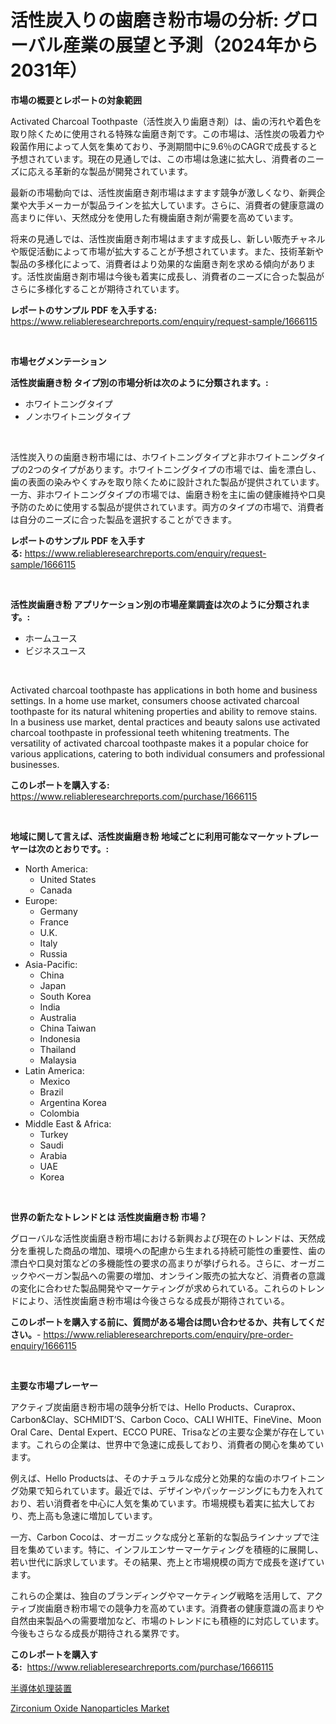 <p><h1>活性炭入りの歯磨き粉市場の分析: グローバル産業の展望と予測（2024年から2031年）</h1></p><p><strong>市場の概要とレポートの対象範囲</strong></p>
<p><p>Activated Charcoal Toothpaste（活性炭入り歯磨き剤）は、歯の汚れや着色を取り除くために使用される特殊な歯磨き剤です。この市場は、活性炭の吸着力や殺菌作用によって人気を集めており、予測期間中に9.6％のCAGRで成長すると予想されています。現在の見通しでは、この市場は急速に拡大し、消費者のニーズに応える革新的な製品が開発されています。</p><p>最新の市場動向では、活性炭歯磨き剤市場はますます競争が激しくなり、新興企業や大手メーカーが製品ラインを拡大しています。さらに、消費者の健康意識の高まりに伴い、天然成分を使用した有機歯磨き剤が需要を高めています。</p><p>将来の見通しでは、活性炭歯磨き剤市場はますます成長し、新しい販売チャネルや販促活動によって市場が拡大することが予想されています。また、技術革新や製品の多様化によって、消費者はより効果的な歯磨き剤を求める傾向があります。活性炭歯磨き剤市場は今後も着実に成長し、消費者のニーズに合った製品がさらに多様化することが期待されています。</p></p>
<p><strong>レポートのサンプル PDF を入手する:</strong> <a href="https://www.reliableresearchreports.com/enquiry/request-sample/1666115">https://www.reliableresearchreports.com/enquiry/request-sample/1666115</a></p>
<p>&nbsp;</p>
<p><strong>市場セグメンテーション</strong></p>
<p><strong>活性炭歯磨き粉 タイプ別の市場分析は次のように分類されます。:</strong></p>
<p><ul><li>ホワイトニングタイプ</li><li>ノンホワイトニングタイプ</li></ul></p>
<p>&nbsp;</p>
<p><p>活性炭入りの歯磨き粉市場には、ホワイトニングタイプと非ホワイトニングタイプの2つのタイプがあります。ホワイトニングタイプの市場では、歯を漂白し、歯の表面の染みやくすみを取り除くために設計された製品が提供されています。一方、非ホワイトニングタイプの市場では、歯磨き粉を主に歯の健康維持や口臭予防のために使用する製品が提供されています。両方のタイプの市場で、消費者は自分のニーズに合った製品を選択することができます。</p></p>
<p><strong>レポートのサンプル PDF を入手する:</strong>&nbsp;<a href="https://www.reliableresearchreports.com/enquiry/request-sample/1666115">https://www.reliableresearchreports.com/enquiry/request-sample/1666115</a></p>
<p>&nbsp;</p>
<p><strong> 活性炭歯磨き粉 アプリケーション別の市場産業調査は次のように分類されます。:</strong></p>
<p><ul><li>ホームユース</li><li>ビジネスユース</li></ul></p>
<p>&nbsp;</p>
<p><p>Activated charcoal toothpaste has applications in both home and business settings. In a home use market, consumers choose activated charcoal toothpaste for its natural whitening properties and ability to remove stains. In a business use market, dental practices and beauty salons use activated charcoal toothpaste in professional teeth whitening treatments. The versatility of activated charcoal toothpaste makes it a popular choice for various applications, catering to both individual consumers and professional businesses.</p></p>
<p><strong>このレポートを購入する:</strong>&nbsp; <a href="https://www.reliableresearchreports.com/purchase/1666115">https://www.reliableresearchreports.com/purchase/1666115</a></p>
<p>&nbsp;</p>
<p><strong>地域に関して言えば、活性炭歯磨き粉 地域ごとに利用可能なマーケットプレーヤーは次のとおりです。:</strong></p>
<p><ul>
    <li>
        North America:
        <ul>
            <li>United States</li>
            <li>Canada</li>
        </ul>
    </li>
    <li>
        Europe:
        <ul>
            <li>Germany</li>
            <li>France</li>
            <li>U.K.</li>
            <li>Italy</li>
            <li>Russia</li>
        </ul>
    </li>
    <li>
        Asia-Pacific:
        <ul>
            <li>China</li>
            <li>Japan</li>
            <li>South Korea</li>
            <li>India</li>
            <li>Australia</li>
            <li>China Taiwan</li>
            <li>Indonesia</li>
            <li>Thailand</li>
            <li>Malaysia</li>
        </ul>
    </li>
    <li>
        Latin America:
        <ul>
            <li>Mexico</li>
            <li>Brazil</li>
            <li>Argentina Korea</li>
            <li>Colombia</li>
        </ul>
    </li>
    <li>
        Middle East & Africa:
        <ul>
            <li>Turkey</li>
            <li>Saudi</li>
            <li>Arabia</li>
            <li>UAE</li>
            <li>Korea</li>
        </ul>
    </li>
    </ul></p>
<p>&nbsp;</p>
<p><strong>世界の新たなトレンドとは 活性炭歯磨き粉 市場？</strong></p>
<p><p>グローバルな活性炭歯磨き粉市場における新興および現在のトレンドは、天然成分を重視した商品の増加、環境への配慮から生まれる持続可能性の重要性、歯の漂白や口臭対策などの多機能性の要求の高まりが挙げられる。さらに、オーガニックやベーガン製品への需要の増加、オンライン販売の拡大など、消費者の意識の変化に合わせた製品開発やマーケティングが求められている。これらのトレンドにより、活性炭歯磨き粉市場は今後さらなる成長が期待されている。</p></p>
<p><strong>このレポートを購入する前に、質問がある場合は問い合わせるか、共有してください。</strong>- <a href="https://www.reliableresearchreports.com/enquiry/pre-order-enquiry/1666115">https://www.reliableresearchreports.com/enquiry/pre-order-enquiry/1666115</a></p>
<p>&nbsp;</p>
<p><strong>主要な市場プレーヤー</strong></p>
<p><p>アクティブ炭歯磨き粉市場の競争分析では、Hello Products、Curaprox、Carbon&Clay、SCHMIDT’S、Carbon Coco、CALI WHITE、FineVine、Moon Oral Care、Dental Expert、ECCO PURE、Trisaなどの主要な企業が存在しています。これらの企業は、世界中で急速に成長しており、消費者の関心を集めています。</p><p>例えば、Hello Productsは、そのナチュラルな成分と効果的な歯のホワイトニング効果で知られています。最近では、デザインやパッケージングにも力を入れており、若い消費者を中心に人気を集めています。市場規模も着実に拡大しており、売上高も急速に増加しています。</p><p>一方、Carbon Cocoは、オーガニックな成分と革新的な製品ラインナップで注目を集めています。特に、インフルエンサーマーケティングを積極的に展開し、若い世代に訴求しています。その結果、売上と市場規模の両方で成長を遂げています。</p><p>これらの企業は、独自のブランディングやマーケティング戦略を活用して、アクティブ炭歯磨き粉市場での競争力を高めています。消費者の健康意識の高まりや自然由来製品への需要増加など、市場のトレンドにも積極的に対応しています。今後もさらなる成長が期待される業界です。</p></p>
<p><strong>このレポートを購入する:</strong>&nbsp;&nbsp;<a href="https://www.reliableresearchreports.com/purchase/1666115">https://www.reliableresearchreports.com/purchase/1666115</a></p>
<p><p><a href="https://medium.com/@jonathandavies84/%E6%AC%A1%E3%81%AE%E6%96%87%E3%82%92%E6%97%A5%E6%9C%AC%E8%AA%9E%E3%81%AB%E7%BF%BB%E8%A8%B3%E3%81%97%E3%81%A6%E3%81%8F%E3%81%A0%E3%81%95%E3%81%84-%E5%8D%8A%E5%B0%8E%E4%BD%93%E5%8A%A0%E5%B7%A5%E6%A9%9F%E5%99%A8%E5%B8%82%E5%A0%B4%E3%81%AE%E6%B4%9E%E5%AF%9F-%E5%B8%82%E5%A0%B4%E5%8B%95%E5%90%91-%E6%88%90%E9%95%B7-2024%E5%B9%B4%E3%81%8B%E3%82%892031%E5%B9%B4%E3%81%BE%E3%81%A7%E3%81%AE%E4%BA%88%E6%B8%AC-072f024b32d9">半導体処理装置</a></p><p><a href="https://automatic-knee-4c7.notion.site/Decoding-the-Zirconium-Oxide-Nanoparticles-Market-A-Deep-Dive-into-the-Latest-Market-Trends-Market-36f6a88872ea4fe289d95fa2a7f05d2c">Zirconium Oxide Nanoparticles Market</a></p></p>
